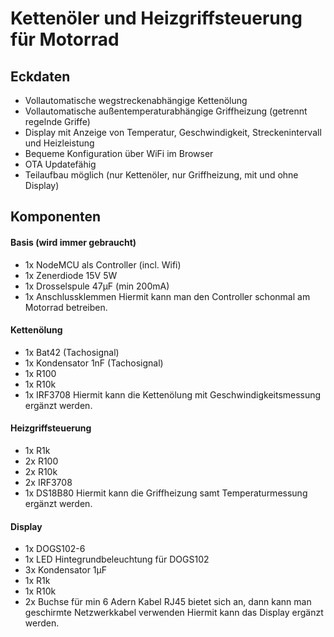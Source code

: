 # Kettenöler und Heizgriffsteuerung für Motorrad

## Eckdaten
- Vollautomatische wegstreckenabhängige Kettenölung
- Vollautomatische außentemperaturabhängige Griffheizung (getrennt regelnde Griffe)
- Display mit Anzeige von Temperatur, Geschwindigkeit, Streckenintervall und Heizleistung
- Bequeme Konfiguration über WiFi im Browser
- OTA Updatefähig
- Teilaufbau möglich (nur Kettenöler, nur Griffheizung, mit und ohne Display)

## Komponenten

#### Basis (wird immer gebraucht)
- 1x NodeMCU als Controller (incl. Wifi)
- 1x Zenerdiode 15V 5W
- 1x Drosselspule 47µF (min 200mA)
- 1x Anschlussklemmen
Hiermit kann man den Controller schonmal am Motorrad betreiben.

#### Kettenölung
- 1x Bat42 (Tachosignal)
- 1x Kondensator 1nF (Tachosignal)
- 1x R100
- 1x R10k
- 1x IRF3708
Hiermit kann die Kettenölung mit Geschwindigkeitsmessung ergänzt werden.

#### Heizgriffsteuerung
- 1x R1k
- 2x R100
- 2x R10k
- 2x IRF3708
- 1x DS18B80
Hiermit kann die Griffheizung samt Temperaturmessung ergänzt werden.

#### Display
- 1x DOGS102-6
- 1x LED Hintegrundbeleuchtung für DOGS102
- 3x Kondensator 1µF
- 1x R1k
- 1x R10k
- 2x Buchse für min 6 Adern Kabel RJ45 bietet sich an, dann kann man geschirmte Netzwerkkabel verwenden
Hiermit kann das Display ergänzt werden.
